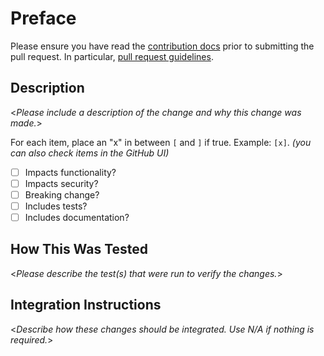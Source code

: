 # Preface

Please ensure you have read the [contribution docs](./CONTRIBUTING.md) prior to
submitting the pull request. In particular, [pull request guidelines](./CONTRIBUTING.md#pull-request-best-practices).


## Description

<_Please include a description of the change and why this change was made._>

For each item, place an "x" in between `[` and `]` if true. Example: `[x]`.
_(you can also check items in the GitHub UI)_

- [ ] Impacts functionality?
- [ ] Impacts security?
- [ ] Breaking change?
- [ ] Includes tests?
- [ ] Includes documentation?

## How This Was Tested

<_Please describe the test(s) that were run to verify the changes._>

## Integration Instructions

<_Describe how these changes should be integrated. Use N/A if nothing is required._>
